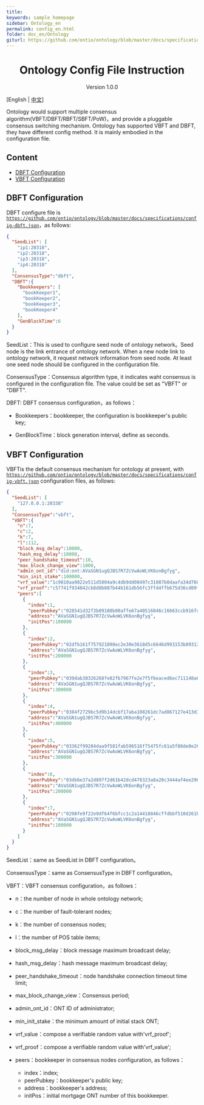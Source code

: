 ```yaml
---
title:
keywords: sample homepage
sidebar: Ontology_en
permalink: config_en.html
folder: doc_en/Ontology
giturl: https://github.com/ontio/ontology/blob/master/docs/specifications/config.md
---
```


<h1 align="center">Ontology Config File Instruction</h1>

<p align="center" class="version">Version 1.0.0 </p>



[English | [中文](./config_zh.html)]

Ontology would support multiple consensus algorithm(VBFT/DBFT/RBFT/SBFT/PoW)，and provide a pluggable consensus switching mechanism. Ontology has 
supported VBFT and DBFT, they have different config method. It is mainly embodied in the configuration file.

## Content
* [DBFT Configuration](#dbft-configuration)
* [VBFT Configuration](#vbft-configuration)

## DBFT Configuration

DBFT configure file is [`https://github.com/ontio/ontology/blob/master/docs/specifications/config-dbft.json`](config-dbft.json)，as follows:

```json
{
  "SeedList": [
    "ip1:20318",
    "ip2:20318",
    "ip3:20318",
    "ip4:20318"
  ],
  "ConsensusType":"dbft",
  "DBFT":{
    "Bookkeepers": [
      "bookKeeper1",
      "bookKeeper2",
      "bookKeeper3",
      "bookKeeper4"
    ],
    "GenBlockTime":6
  }
}
```

SeedList：This is used to configure seed node of ontology network。Seed node is the link entrance of ontology network. When a new node link to 
ontology network, it request network information from seed node. At least one seed node should be configured in the configuration file.

ConsensusType：Consensus algorithm type, it indicates waht consensus is configured in the configuration file. The value could be set as "VBFT"
or "DBFT".

DBFT: DBFT consensus configuration，as follows：

- Bookkeepers：bookkeeper, the configuration is bookkeeper's public key;

- GenBlockTime：block generation interval, define as seconds.

## VBFT Configuration

VBFTis the default consensus mechanism for ontology at present, with [`https://github.com/ontio/ontology/blob/master/docs/specifications/config-vbft.json`](config-vbft.json) configuration files, as follows:

```json
{
  "SeedList": [
    "127.0.0.1:20338"
  ],
  "ConsensusType":"vbft",
  "VBFT":{
    "n":7,
    "c":2,
    "k":7,
    "l":112,
    "block_msg_delay":10000,
    "hash_msg_delay":10000,
    "peer_handshake_timeout":10,
    "max_block_change_view":1000,
    "admin_ont_id":"did:ont:AVaSGN1ugQJBS7R7ZcVwAoWLVK6onBgfyg",
    "min_init_stake":100000,
    "vrf_value":"1c9810aa9822e511d5804a9c4db9dd08497c31087b0daafa34d768a3253441fa20515e2f30f81741102af0ca3cefc4818fef16adb825fbaa8cad78647f3afb590e",
    "vrf_proof":"c57741f934042cb8d8b087b44b161db56fc3ffd4ffb675d36cd09f83935be853d8729f3f5298d12d6fd28d45dde515a4b9d7f67682d182ba5118abf451ff1988",
    "peers":[
      {
        "index":1,
        "peerPubkey":"028541d32f3b09180b00affe67a40516846c16663ccb916fd2db8106619f087527",
        "address":"AVaSGN1ugQJBS7R7ZcVwAoWLVK6onBgfyg",
        "initPos":100000
      },
      {
        "index":2,
        "peerPubkey":"02dfb161f757921898ec2e30e3618d5c6646d993153b89312bac36d7688912c0ce",
        "address":"AVaSGN1ugQJBS7R7ZcVwAoWLVK6onBgfyg",
        "initPos":200000
      },
      {
        "index":3,
        "peerPubkey":"039dab38326268fe82fb7967fe2e7f5f6eaced6ec711148a66fbb8480c321c19dd",
        "address":"AVaSGN1ugQJBS7R7ZcVwAoWLVK6onBgfyg",
        "initPos":300000
      },
      {
        "index":4,
        "peerPubkey":"0384f2729bc5d9b14dcbf17aba108261dc7ad867127e413d3c8bfb4731739687b3",
        "address":"AVaSGN1ugQJBS7R7ZcVwAoWLVK6onBgfyg",
        "initPos":400000
      },
      {
        "index":5,
        "peerPubkey":"03362f99284daa9f581fab596516f75475fc61a5f80de0e268a68430dc7589859c",
        "address":"AVaSGN1ugQJBS7R7ZcVwAoWLVK6onBgfyg",
        "initPos":300000
      },
      {
        "index":6,
        "peerPubkey":"03db6e37a2d897f2d61b42dcd478323a8a20c3444af4ee29653849f38d0bdb67f4",
        "address":"AVaSGN1ugQJBS7R7ZcVwAoWLVK6onBgfyg",
        "initPos":200000
      },
      {
        "index":7,
        "peerPubkey":"0298fe9f22e9df64f6bfcc1c2a14418846cffdbbf510d261bbc3fa6d47073df9a2",
        "address":"AVaSGN1ugQJBS7R7ZcVwAoWLVK6onBgfyg",
        "initPos":100000
      }
    ]
  }
}
```
SeedList：same as SeedList in DBFT configuration。

ConsensusType：same as ConsensusType in DBFT configuration。

VBFT：VBFT consensus configuration，as follows：

- n：the number of node in whole ontology network;
- c：the number of fault-tolerant nodes;
- k：the number of consensus nodes;
- l：the number of POS table items;
- block_msg_delay：block message maximum broadcast delay;
- hash_msg_delay：hash message maximum broadcast delay;
- peer_handshake_timeout：node handshake connection timeout time limit;
- max_block_change_view：Consensus period;
- admin_ont_id：ONT ID of administrator;
- min_init_stake：the minimum amount of initial stack ONT;
- vrf_value：compose a verifiable random value with'vrf_proof';
- vrf_proof：compose a verifiable random value with'vrf_value';
- peers：bookkeeper in consensus nodes configuration, as follows：

	- index：index;
	- peerPubkey：bookkeeper's public key;
	- address：bookkeeper's address;
	- initPos：initial mortgage ONT number of this bookkeeper.

